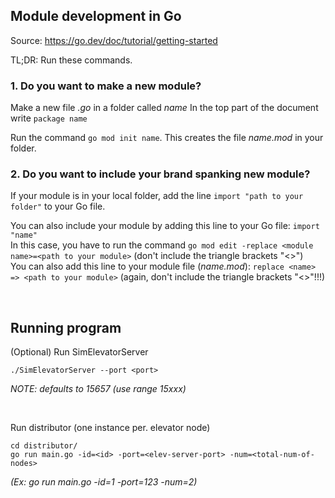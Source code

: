 ## Module development in Go
Source: https://go.dev/doc/tutorial/getting-started

TL;DR: Run these commands.

### 1. Do you want to make a new module?
Make a new file _<name>.go_ in a folder called _name_
In the top part of the document write `package name`

Run the command `go mod init name`. This creates the file _name.mod_ in your folder. 

### 2. Do you want to include your brand spanking new module?
If your module is in your local folder, add the line `import "path to your folder"` to your Go file.

You can also include your module by adding this line to your Go file:  `import "name"`  
In this case, you have to run the command  `go mod edit -replace <module name>=<path to your module>` (don't include the triangle brackets "<>")  
You can also add this line to your module file (_name.mod_):  `replace <name> => <path to your module>` (again, don't include the triangle brackets "<>"!!!)  

<br/>

## Running program
(Optional)
Run SimElevatorServer

```shell
./SimElevatorServer --port <port>
```
_NOTE: defaults to 15657 (use range 15xxx)_

<br/>

Run distributor (one instance per. elevator node)
```shell
cd distributor/
go run main.go -id=<id> -port=<elev-server-port> -num=<total-num-of-nodes>
```
_(Ex: go run main.go -id=1 -port=123 -num=2)_